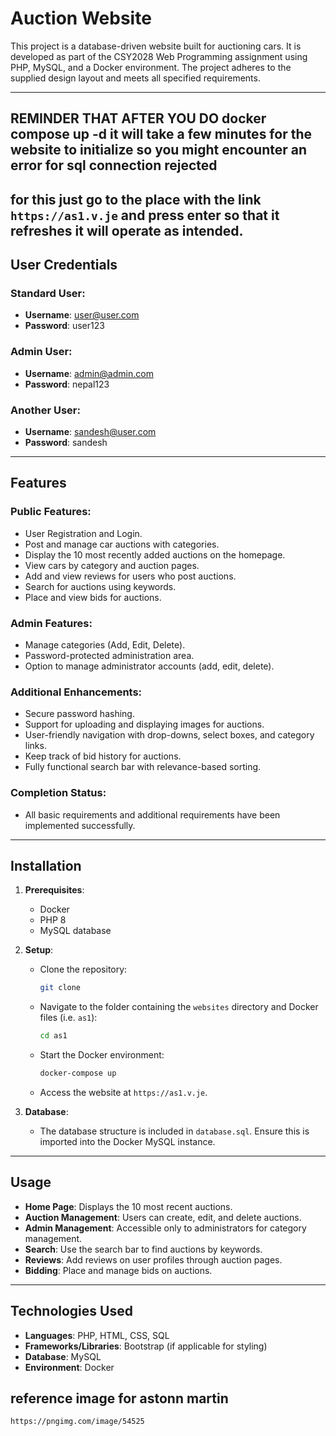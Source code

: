 # Auction Website

This project is a database-driven website built for auctioning cars. It is developed as part of the CSY2028 Web Programming assignment using PHP, MySQL, and a Docker environment. The project adheres to the supplied design layout and meets all specified requirements.

---

## REMINDER THAT AFTER YOU DO docker compose up -d it will take a few minutes for the website to initialize so you might encounter an error for sql connection rejected
## for this just go to the place with the link `https://as1.v.je` and press enter so that it refreshes it will operate as intended. 
## User Credentials

### Standard User:
- **Username**: user@user.com
- **Password**: user123

### Admin User:
- **Username**: admin@admin.com
- **Password**: nepal123

### Another User:
- **Username**: sandesh@user.com
- **Password**: sandesh

---

## Features

### Public Features:
- User Registration and Login.
- Post and manage car auctions with categories.
- Display the 10 most recently added auctions on the homepage.
- View cars by category and  auction pages.
- Add and view reviews for users who post auctions.
- Search for auctions using keywords.
- Place and view bids for auctions.

### Admin Features:
- Manage categories (Add, Edit, Delete).
- Password-protected administration area.
- Option to manage administrator accounts (add, edit, delete).

### Additional Enhancements:
- Secure password hashing.
- Support for uploading and displaying images for auctions.
- User-friendly navigation with drop-downs, select boxes, and category links.
- Keep track of bid history for auctions.
- Fully functional search bar with relevance-based sorting.

### Completion Status:
- All basic requirements and additional requirements have been implemented successfully.

---

## Installation

1. **Prerequisites**:
   - Docker
   - PHP 8
   - MySQL database

2. **Setup**:
   - Clone the repository:  
     ```bash
     git clone 
     ```
   - Navigate to the folder containing the `websites` directory and Docker files (i.e. `as1`):
     ```bash
     cd as1
     ```
   - Start the Docker environment:
     ```bash
     docker-compose up
     ```
   - Access the website at `https://as1.v.je`.

3. **Database**:
   - The database structure is included in `database.sql`. Ensure this is imported into the Docker MySQL instance.

---

## Usage

- **Home Page**: Displays the 10 most recent auctions.
- **Auction Management**: Users can create, edit, and delete auctions.
- **Admin Management**: Accessible only to administrators for category management.
- **Search**: Use the search bar to find auctions by keywords.
- **Reviews**: Add reviews on user profiles through auction pages.
- **Bidding**: Place and manage bids on auctions.

---



## Technologies Used

- **Languages**: PHP, HTML, CSS, SQL
- **Frameworks/Libraries**: Bootstrap (if applicable for styling)
- **Database**: MySQL
- **Environment**: Docker

## reference image for astonn martin 
`https://pngimg.com/image/54525`